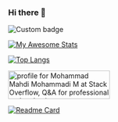 ### Hi there 👋

<!--
**MohammadMahdiMohammadiM/MohammadMahdiMohammadiM** is a ✨ _special_ ✨ repository because its `README.md` (this file) appears on your GitHub profile.

Here are some ideas to get you started:

- 🔭 I’m currently working on ...
- 🌱 I’m currently learning ...
- 👯 I’m looking to collaborate on ...
- 🤔 I’m looking for help with ...
- 💬 Ask me about ...
- 📫 How to reach me: ...
- 😄 Pronouns: ...
- ⚡ Fun fact: ...
-->
![Custom badge](https://img.shields.io/badge/Title%3A-Web%20Developer-red)

[![My Awesome Stats](https://awesome-github-stats.azurewebsites.net/user-stats/MohammadMahdiMohammadiM?cardType=github&theme=dracula)](https://git.io/awesome-stats-card)

[![Top Langs](https://github-readme-stats.vercel.app/api/top-langs/?username=MohammadMahdiMohammadiM)](https://github.com/anuraghazra/github-readme-stats)

<a href="https://stackoverflow.com/users/17306200/mohammad-mahdi-mohammadi-m"><img src="https://stackoverflow.com/users/flair/17306200.png" width="208" height="58" alt="profile for Mohammad Mahdi Mohammadi M at Stack Overflow, Q&amp;A for professional and enthusiast programmers" title="profile for Mohammad Mahdi Mohammadi M at Stack Overflow, Q&amp;A for professional and enthusiast programmers"></a>

[![Readme Card](https://github-readme-stats.vercel.app/api/pin/?username=MohammadMahdiMohammadiM&repo=ATemplate)](https://github.com/anuraghazra/github-readme-stats)
